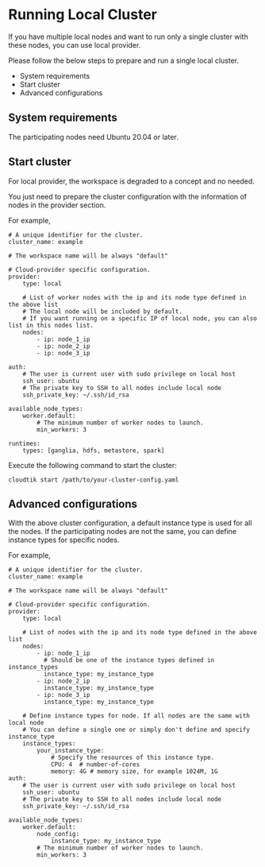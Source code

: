 # Running Local Cluster
If you have multiple local nodes and want to run only a single cluster with these nodes,
you can use local provider.

Please follow the below steps to prepare and run a single local cluster.

- System requirements
- Start cluster
- Advanced configurations

## System requirements
The participating nodes need Ubuntu 20.04 or later.

## Start cluster
For local provider, the workspace is degraded to a concept and no needed.

You just need to prepare the cluster configuration
with the information of nodes in the provider section.

For example,

```buildoutcfg
# A unique identifier for the cluster.
cluster_name: example

# The workspace name will be always "default"

# Cloud-provider specific configuration.
provider:
    type: local

    # List of worker nodes with the ip and its node type defined in the above list
    # The local node will be included by default.
    # If you want running on a specific IP of local node, you can also list in this nodes list.
    nodes:
        - ip: node_1_ip
        - ip: node_2_ip
        - ip: node_3_ip

auth:
    # The user is current user with sudo privilege on local host
    ssh_user: ubuntu
    # The private key to SSH to all nodes include local node
    ssh_private_key: ~/.ssh/id_rsa

available_node_types:
    worker.default:
        # The minimum number of worker nodes to launch.
        min_workers: 3

runtimes:
    types: [ganglia, hdfs, metastore, spark]
```

Execute the following command to start the cluster:
```
cloudtik start /path/to/your-cluster-config.yaml
```

## Advanced configurations
With the above cluster configuration, a default instance type is used for all the nodes.
If the participating nodes are not the same, you can define instance types for specific nodes.

For example,

```buildoutcfg
# A unique identifier for the cluster.
cluster_name: example

# The workspace name will be always "default"

# Cloud-provider specific configuration.
provider:
    type: local

    # List of nodes with the ip and its node type defined in the above list
    nodes:
        - ip: node_1_ip
          # Should be one of the instance types defined in instance_types
          instance_type: my_instance_type
        - ip: node_2_ip
          instance_type: my_instance_type
        - ip: node_3_ip
          instance_type: my_instance_type

    # Define instance types for node. If all nodes are the same with local node
    # You can define a single one or simply don't define and specify instance_type
    instance_types:
        your_instance_type:
            # Specify the resources of this instance type.
            CPU: 4  # number-of-cores
            memory: 4G # memory size, for example 1024M, 1G
auth:
    # The user is current user with sudo privilege on local host
    ssh_user: ubuntu
    # The private key to SSH to all nodes include local node
    ssh_private_key: ~/.ssh/id_rsa

available_node_types:
    worker.default:
        node_config:
            instance_type: my_instance_type
        # The minimum number of worker nodes to launch.
        min_workers: 3
```
